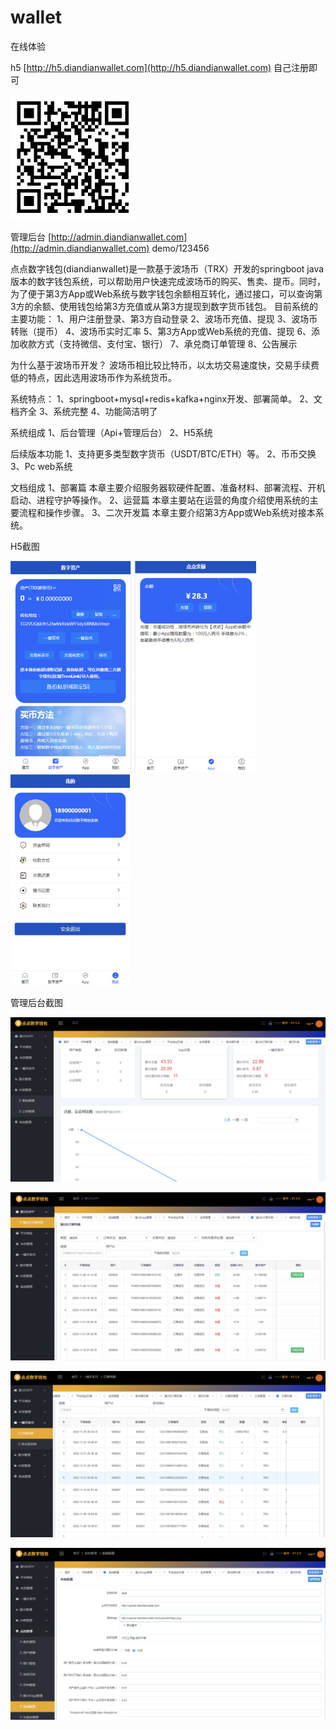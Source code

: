 # wallet
在线体验

h5
[http://h5.diandianwallet.com](http://h5.diandianwallet.com)
自己注册即可

<img src="04_pic/h5.png" alt="h5" style="zoom:50%;" />





管理后台
[http://admin.diandianwallet.com](http://admin.diandianwallet.com)
demo/123456

点点数字钱包(diandianwallet)是一款基于波场币（TRX）开发的springboot java版本的数字钱包系统，可以帮助用户快速完成波场币的购买、售卖、提币。同时，为了便于第3方App或Web系统与数字钱包余额相互转化，通过接口，可以查询第3方的余额、使用钱包给第3方充值或从第3方提现到数字货币钱包。
目前系统的主要功能：
1、用户注册登录、第3方自动登录
2、波场币充值、提现
3、波场币转账（提币）
4、波场币实时汇率
5、第3方App或Web系统的充值、提现
6、添加收款方式（支持微信、支付宝、银行）
7、承兑商订单管理
8、公告展示

为什么基于波场币开发？
波场币相比较比特币，以太坊交易速度快，交易手续费低的特点，因此选用波场币作为系统货币。

系统特点：
1、springboot+mysql+redis+kafka+nginx开发、部署简单。
2、文档齐全
3、系统完整
4、功能简洁明了

系统组成
1、后台管理（Api+管理后台）
2、H5系统

后续版本功能
1、支持更多类型数字货币（USDT/BTC/ETH）等。
2、币币交换
3、Pc web系统

文档组成
1、部署篇
本章主要介绍服务器软硬件配置、准备材料、部署流程、开机启动、进程守护等操作。
2、运营篇
本章主要站在运营的角度介绍使用系统的主要流程和操作步骤。
3、二次开发篇
本章主要介绍第3方App或Web系统对接本系统。

H5截图

<img src=".\04_pic\h5-001.png" alt="h5-001" style="zoom: 33%;" />

<img src=".\04_pic\h5-002.png" alt="h5-002" style="zoom: 33%;" />

<img src=".\04_pic\h5-003.png" alt="h5-003" style="zoom: 33%;" />



管理后台截图

![admin-001](.\04_pic\admin-001.png)

![admin-001](.\04_pic\admin-002.png)

![admin-001](.\04_pic\admin-003.png)

![admin-001](.\04_pic\admin-004.png)
